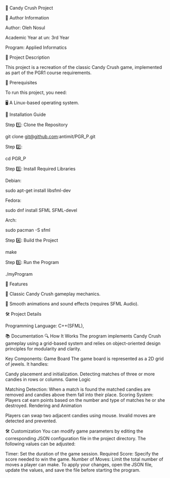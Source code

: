 🍬 Candy Crush Project

👤 Author Information

Author: Oleh Nosul

Academic Year at un: 3rd Year

Program: Applied Informatics

📜 Project Description

This project is a recreation of the classic Candy Crush game, implemented as part of the PGR1 course requirements.

🔧 Prerequisites

To run this project, you need:

🖥️ A Linux-based operating system.


🚀 Installation Guide


Step 1️⃣: Clone the Repository

git clone git@github.com:antimit/PGR_P.git

Step 2️⃣: 

cd PGR_P


Step 3️⃣: Install Required Libraries

Debian:

sudo apt-get install libsfml-dev

Fedora:

sudo dnf install SFML SFML-devel

Arch:

sudo pacman -S sfml


Step 4️⃣: Build the Project

make


Step 5️⃣: Run the Program


./myProgram



🌟 Features

🍭 Classic Candy Crush gameplay mechanics.

🎵 Smooth animations and sound effects (requires SFML Audio).

🛠️ Project Details

Programming Language: C++(SFML),


📚 Documentation
🔍 How It Works
The program implements Candy Crush gameplay using a grid-based system and relies on object-oriented design principles for modularity and clarity.

Key Components:
Game Board
The game board is represented as a 2D grid of jewels. It handles:

Candy placement and initialization.
Detecting matches of three or more candies in rows or columns.
Game Logic

Matching Detection: When a match is found the matched candies are removed and candies above  them fall into their place.
Scoring System: Players cat earn points based on the number and type of matches he or she destroyed.
Rendering and Animation

Players can swap two adjacent candies using mouse.
Invalid moves are detected and prevented.


🛠️ Customization
You can modify game parameters by editing the corresponding JSON configuration file in the project directory. The following values can be adjusted:

Timer: Set the duration of the game session.
Required Score: Specify the score needed to win the game.
Number of Moves: Limit the total number of moves a player can make.
To apply your changes, open the JSON file, update the values, and save the file before starting the program.

